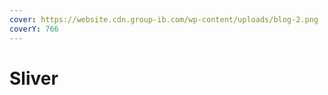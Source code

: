 ```yaml
---
cover: https://website.cdn.group-ib.com/wp-content/uploads/blog-2.png
coverY: 766
---
```


# Sliver

